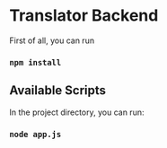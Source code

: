 # Translator Backend

First of all, you can run

### `npm install`

## Available Scripts

In the project directory, you can run:

### `node app.js`
